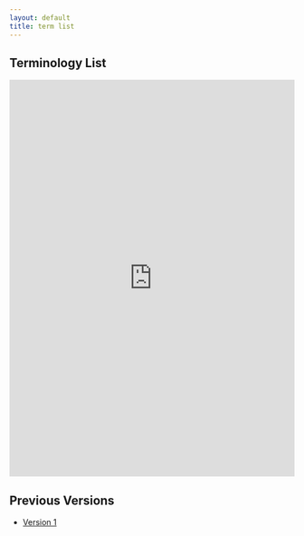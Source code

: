 ```yaml
---
layout: default
title: term list
---
```


## Terminology List

<iframe src="https://docs.google.com/spreadsheets/d/e/2PACX-1vQgU0Lrp02lqLQ4iH6DmpcNHj45lxdJdiXfe3wFCewd3PbxorVxvUURf4999TrNvZOQMaKiB-CFG3k2/pubhtml?widget=true&amp;headers=false" style="width: 100%;height: 700px;border: none;"></iframe>

## Previous Versions

- [Version 1](https://docs.google.com/spreadsheets/d/1hzXENm48OlELycrmAKJk67PGs-5x16hWBYViQiyEN0E/edit?usp=sharing)
